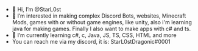 - 👋 Hi, I’m @StarL0st
- 👀 I’m interested in making complex Discord Bots, websites, Minecraft Mods, games with or without game engines, like unity, also i'm learning java for making games.
Finally I also want to make apps with c# and ts. 
- 🌱 I’m currently learning c#, c, Java, JS, TS, CSS, HTML and more
- You can reach me via my discord, it is: StarL0stDragonic#0001

<!---
StarL0st/StarL0st is a ✨ special ✨ repository because its `README.md` (this file) appears on your GitHub profile.
You can click the Preview link to take a look at your changes.
--->
